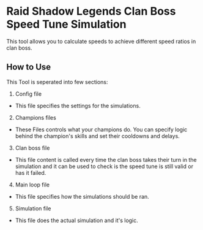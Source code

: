 # Raid Shadow Legends Clan Boss Speed Tune Simulation

This tool allows you to calculate speeds to achieve different speed ratios in clan boss.



## How to Use

This Tool is seperated into few sections:

1. Config file
- This file specifies the settings for the simulations.

2. Champions files
- These Files controls what your champions do. You can specify logic behind the champion's skills and set their cooldowns and delays.

3. Clan boss file
- This file content is called every time the clan boss takes their turn in the simulation and it can be used to check is the speed tune is still valid or has it failed.

4. Main loop file
- This file specifies how the simulations should be ran.

5. Simulation file
- This file does the actual simulation and it's logic.
